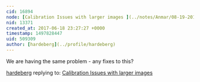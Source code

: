 ```yaml
---
cid: 16894
node: [Calibration Issues with larger images ](../notes/Anmar/08-19-2016/question-calibration-issues)
nid: 13371
created_at: 2017-06-18 23:27:27 +0000
timestamp: 1497828447
uid: 509309
author: [hardeberg](../profile/hardeberg)
---
```


We are having the same problem - any fixes to this?

[hardeberg](../profile/hardeberg) replying to: [Calibration Issues with larger images ](../notes/Anmar/08-19-2016/question-calibration-issues)

